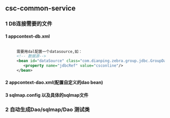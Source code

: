 ## csc-common-service

### 1 DB连接需要的文件
#### 1 appcontext-db.xml
````xml

     需要用dal配置一个datasource,如：
     <!-- 数据源-->
     <bean id="dataSource" class="com.dianping.zebra.group.jdbc.GroupDataSource" init-method="init">
        <property name="jdbcRef" value="csconline"/>
     </bean>

````
#### 2 appcontext-dao.xml(配置自定义的dao bean)

#### 3 sqlmap.config 以及具体的sqlmap文件


### 2 自动生成Dao/sqlmap/Dao 测试类


